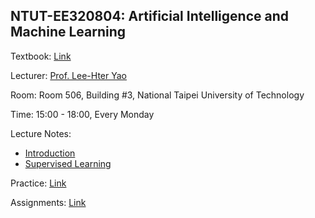 ## NTUT-EE320804: Artificial Intelligence and Machine Learning

Textbook: [Link](https://www.tenlong.com.tw/products/9780262043793)

Lecturer: [Prof. Lee-Hter Yao](https://www.ee.ntut.edu.tw/teacher/teacher2.php?tsn=5)

Room: Room 506, Building #3, National Taipei University of Technology

Time: 15:00 - 18:00, Every Monday 

Lecture Notes:

- [Introduction]()
- [Supervised Learning]()


Practice: [Link](https://github.com/KevinTsaiCodes/NTUT-320804/blob/main/Practice/README.md)

Assignments: [Link](https://github.com/KevinTsaiCodes/NTUT-320804/blob/main/Assignments/README.md)
